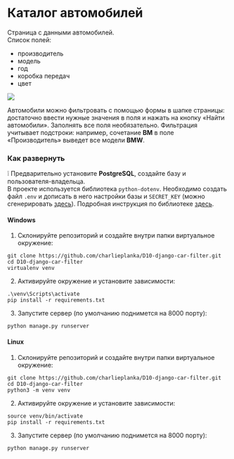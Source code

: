 # Каталог автомобилей
Страница с данными автомобилей.  
Список полей:
* производитель
* модель
* год
* коробка передач
* цвет

![](https://i.imgur.com/qRpwYQk.png)

Автомобили можно фильтровать с помощью формы в шапке страницы: достаточно ввести нужные значения в поля и нажать на кнопку «Найти автомобили». Заполнять все поля необязательно. Фильтрация учитывает подстроки: например, сочетание **BM** в поле «Производитель» выведет все модели **BMW**.

### Как развернуть 

❕ Предварительно установите **PostgreSQL**, создайте базу и пользователя-владельца.  
В проекте используется библиотека `python-dotenv`. Необходимо создать файл `.env` и дописать в него настройки базы и `SECRET_KEY` (можно сгенерировать [здесь](https://djecrety.ir/)). Подробная инструкция по библиотеке [здесь](https://pypi.org/project/python-dotenv/).

#### Windows
1. Склонируйте репозиторий и создайте внутри папки виртуальное окружение:
```
git clone https://github.com/charlieplanka/D10-django-car-filter.git
cd D10-django-car-filter
virtualenv venv
```
2. Активируйте окружение и установите зависимости:
```
.\venv\Scripts\activate
pip install -r requirements.txt
```
3. Запустите сервер (по умолчанию поднимется на 8000 порту):
```
python manage.py runserver
```

#### Linux
1. Склонируйте репозиторий и создайте внутри папки виртуальное окружение:
```
git clone https://github.com/charlieplanka/D10-django-car-filter.git
cd D10-django-car-filter
python3 -m venv venv
```
2. Активируйте окружение и установите зависимости:
```
source venv/bin/activate
pip install -r requirements.txt
```
3. Запустите сервер (по умолчанию поднимется на 8000 порту):
```
python manage.py runserver
```
